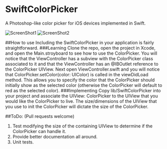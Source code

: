 SwiftColorPicker
================

A Photoshop-like color picker for iOS devices implemented in Swift.

![ScreenShot1](images/images/ScreenShot1.jpg)
![ScreenShot2](images/images/ScreenShot2.jpg)

##How to use
Including the SwiftColorPicker in your application is fairly straightforward.
###Learning
Clone the repo, open the project in Xcode, and open the Main.stroyboard to see how to use the ColorPicker. You will notice that the ViewController has a subview with the ColorPicker class associated to it and that the ViewController has an @IBOutlet reference to the ColorPicker UIView. Next open ViewController.swift and you will notice that ColorPicker.setColor(color: UIColor) is called in the viewDidLoad method. This allows you to specify the color that the ColorPicker should initially show as the selected color (otherwise the ColorPicker will default to red as the selected color).
###Implementing
Copy lib/SwiftColorPicker into your project and associate the UIView: ColorPicker to the UIView that you would like the ColorPicker to live. The size/dimensions of the UIView that you use to init the ColorPicker will dictate the size of the ColorPicker.

##ToDo:
(Pull requests welcome)

1. Test modifying the size of the containing UIView to determine if the ColorPicker can handle it.
2. Provide better documentation all around.
3. Unit tests.